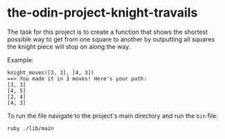 # the-odin-project-knight-travails

The task for this project is to create a function that shows the shortest possible way to get from one square to another by outputting 
all squares the knight piece will stop on along the way.

Example:

```
knight_moves([3, 3], [4, 3])
==> You made it in 3 moves! Here's your path:
[3, 3]
[4, 5]
[2, 4]
[4, 3]
```

To run the file navigate to the project's main directory and run the `bin` file:
```
ruby ./lib/main
```
